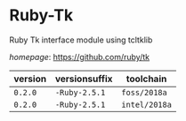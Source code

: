 # Ruby-Tk

Ruby Tk interface module using tcltklib

*homepage*: <https://github.com/ruby/tk>

version | versionsuffix | toolchain
--------|---------------|----------
``0.2.0`` | ``-Ruby-2.5.1`` | ``foss/2018a``
``0.2.0`` | ``-Ruby-2.5.1`` | ``intel/2018a``
